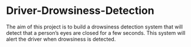 # Driver-Drowsiness-Detection
The aim of this project is to build a drowsiness detection system that will detect that a person’s eyes are closed for a few seconds. This system will alert the driver when drowsiness is detected.
